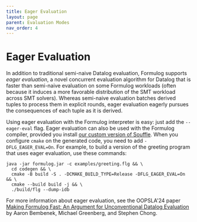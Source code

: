 ```yaml
---
title: Eager Evaluation
layout: page
parent: Evaluation Modes
nav_order: 4
---
```


# Eager Evaluation

In addition to traditional semi-naive Datalog evaluation, Formulog supports _eager evaluation_, a novel concurrent evaluation algorithm for Datalog that is faster than semi-naive evaluation on some Formulog workloads (often because it induces a more favorable distribution of the SMT workload across SMT solvers).
Whereas semi-naive evaluation batches derived tuples to process them in explicit rounds, eager evaluation eagerly pursues the consequences of each tuple as it is derived.

Using eager evaluation with the Formulog interpreter is easy: just add the `--eager-eval` flag.
Eager evaluation can also be used with the Formulog compiler, provided you install [our custom version of Souffle](https://github.com/aaronbembenek/souffle).
When you configure `cmake` on the generated code, you need to add `-DFLG_EAGER_EVAL=On`.
For example, to build a version of the greeting program that uses eager evaluation, use these commands:

```
java -jar formulog.jar -c examples/greeting.flg && \
  cd codegen && \
  cmake -B build -S . -DCMAKE_BUILD_TYPE=Release -DFLG_EAGER_EVAL=On && \
  cmake --build build -j && \
  ./build/flg --dump-idb
```

For more information about eager evaluation, see the OOPSLA'24 paper [Making Formulog Fast: An Argument for Unconventional Datalog Evaluation](https://dl.acm.org/doi/10.1145/3689754) by Aaron Bembenek, Michael Greenberg, and Stephen Chong.